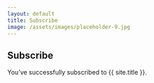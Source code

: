 ```yaml
---
layout: default
title: Subscribe
image: /assets/images/placeholder-9.jpg
---
```

<section class="mast section-padding--double">
  <div class="grid-small">
      <h2>Subscribe</h1>
      <p class="mast__text">You’ve successfully subscribed to {{ site.title }}.</p>
  </div>
</section>
